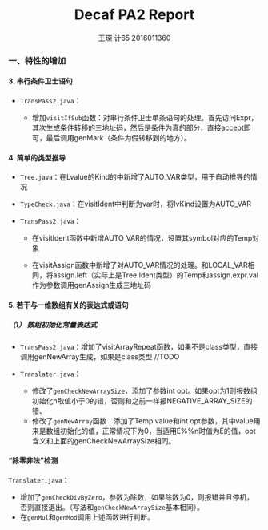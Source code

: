 <h1 style="text-align:center">Decaf PA2 Report</h1>

<center>王琛 计65 2016011360</center>

### 一、特性的增加

#### 3. 串行条件卫士语句

- `TransPass2.java`：

  - 增加`visitIfSub`函数：对串行条件卫士单条语句的处理。首先访问Expr，其次生成条件转移的三地址码，然后是条件为真的部分，直接accept即可，最后调用genMark（条件为假转移到的地方）。



#### 4. 简单的类型推导

- `Tree.java`：在Lvalue的Kind的中新增了AUTO_VAR类型，用于自动推导的情况

- `TypeCheck.java`：在visitIdent中判断为var时，将lvKind设置为AUTO_VAR

- `TransPass2.java`：

    - 在visitIdent函数中新增AUTO_VAR的情况，设置其symbol对应的Temp对象

    - 在visitAssign函数中新增了对AUTO_VAR情况的处理。和LOCAL_VAR相同，将assign.left（实际上是Tree.Ident类型）的Temp和assign.expr.val作为参数调用genAssign生成三地址码


#### 5. 若干与一维数组有关的表达式或语句

##### （1） 数组初始化常量表达式

- `TransPass2.java`：增加了visitArrayRepeat函数，如果不是class类型，直接调用genNewArray生成，如果是class类型 //TODO

- `Translater.java`：

  - 修改了`genCheckNewArraySize`，添加了参数int opt。如果opt为1则报数组初始化n取值小于0的错，否则和之前一样报NEGATIVE_ARRAY_SIZE的错、
  - 修改了`genNewArray`函数：添加了Temp value和int opt参数，其中value用来是数组初始化的值，正常情况下为0，当适用E%%n时值为E的值，opt含义和上面的genCheckNewArraySize相同。

#### “除零非法”检测

`Translater.java`：

- 增加了`genCheckDivByZero`，参数为除数，如果除数为0，则报错并且停机，否则直接退出。（写法和`genCheckNewArraySize`基本相同）。
- 在`genMul`和`genMod`调用上述函数进行判断。